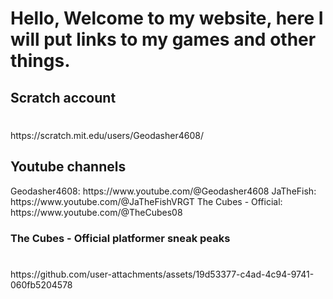 
<html>
    <h1>
        Hello, Welcome to my website, here I will put links to my games and other things.
    </h1>
    <body>
        <h2>Scratch account
       <h1></h1>https://scratch.mit.edu/users/Geodasher4608/
        </p>
        <h2>Youtube channels</h2>
        <p>
        Geodasher4608: https://www.youtube.com/@Geodasher4608 JaTheFish: https://www.youtube.com/@JaTheFishVRGT The Cubes - Official: https://www.youtube.com/@TheCubes08
        <h3>The Cubes - Official platformer sneak peaks
        <h1></h1>https://github.com/user-attachments/assets/19d53377-c4ad-4c94-9741-060fb5204578


    
